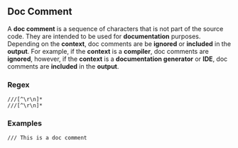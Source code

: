 ## Doc Comment

A **doc comment** is a sequence of characters that is not part of the source code.
They are intended to be used for **documentation** purposes. Depending on the
**context**, doc comments are be **ignored** or **included** in the **output**.
For example, if the **context** is a **compiler**, doc comments are **ignored**,
however, if the **context** is a **documentation generator** or **IDE**, doc
comments are **included** in the **output**.

### Regex

```regex
///[^\r\n]*
///[^\r\n]*
```

### Examples

```
/// This is a doc comment
```

